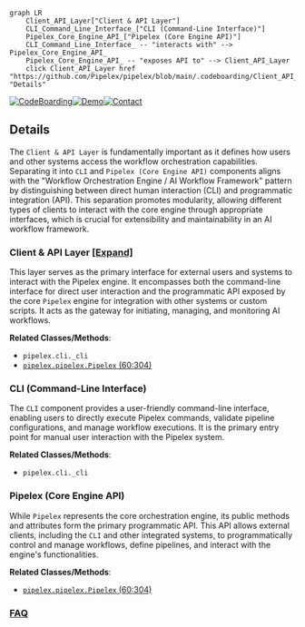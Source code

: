 ```mermaid
graph LR
    Client_API_Layer["Client & API Layer"]
    CLI_Command_Line_Interface_["CLI (Command-Line Interface)"]
    Pipelex_Core_Engine_API_["Pipelex (Core Engine API)"]
    CLI_Command_Line_Interface_ -- "interacts with" --> Pipelex_Core_Engine_API_
    Pipelex_Core_Engine_API_ -- "exposes API to" --> Client_API_Layer
    click Client_API_Layer href "https://github.com/Pipelex/pipelex/blob/main/.codeboarding/Client_API_Layer.md" "Details"
```

[![CodeBoarding](https://img.shields.io/badge/Generated%20by-CodeBoarding-9cf?style=flat-square)](https://github.com/CodeBoarding/GeneratedOnBoardings)[![Demo](https://img.shields.io/badge/Try%20our-Demo-blue?style=flat-square)](https://www.codeboarding.org/demo)[![Contact](https://img.shields.io/badge/Contact%20us%20-%20contact@codeboarding.org-lightgrey?style=flat-square)](mailto:contact@codeboarding.org)

## Details

The `Client & API Layer` is fundamentally important as it defines how users and other systems access the workflow orchestration capabilities. Separating it into `CLI` and `Pipelex (Core Engine API)` components aligns with the "Workflow Orchestration Engine / AI Workflow Framework" pattern by distinguishing between direct human interaction (CLI) and programmatic integration (API). This separation promotes modularity, allowing different types of clients to interact with the core engine through appropriate interfaces, which is crucial for extensibility and maintainability in an AI workflow framework.

### Client & API Layer [[Expand]](./Client_API_Layer.md)
This layer serves as the primary interface for external users and systems to interact with the Pipelex engine. It encompasses both the command-line interface for direct user interaction and the programmatic API exposed by the core `Pipelex` engine for integration with other systems or custom scripts. It acts as the gateway for initiating, managing, and monitoring AI workflows.


**Related Classes/Methods**:

- `pipelex.cli._cli`
- <a href="https://github.com/Pipelex/pipelex/blob/main/pipelex/pipelex.py#L60-L304" target="_blank" rel="noopener noreferrer">`pipelex.pipelex.Pipelex` (60:304)</a>


### CLI (Command-Line Interface)
The `CLI` component provides a user-friendly command-line interface, enabling users to directly execute Pipelex commands, validate pipeline configurations, and manage workflow executions. It is the primary entry point for manual user interaction with the Pipelex system.


**Related Classes/Methods**:

- `pipelex.cli._cli`


### Pipelex (Core Engine API)
While `Pipelex` represents the core orchestration engine, its public methods and attributes form the primary programmatic API. This API allows external clients, including the `CLI` and other integrated systems, to programmatically control and manage workflows, define pipelines, and interact with the engine's functionalities.


**Related Classes/Methods**:

- <a href="https://github.com/Pipelex/pipelex/blob/main/pipelex/pipelex.py#L60-L304" target="_blank" rel="noopener noreferrer">`pipelex.pipelex.Pipelex` (60:304)</a>




### [FAQ](https://github.com/CodeBoarding/GeneratedOnBoardings/tree/main?tab=readme-ov-file#faq)
